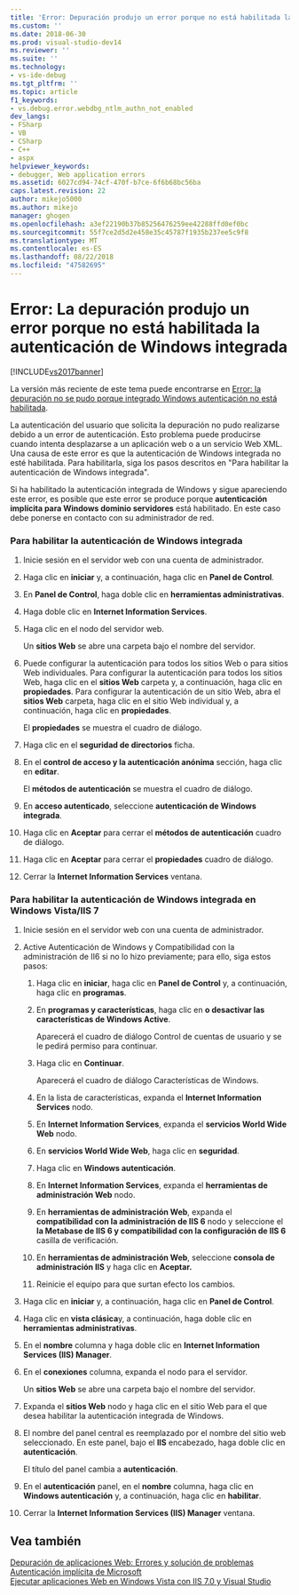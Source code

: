 ```yaml
---
title: 'Error: Depuración produjo un error porque no está habilitada la autenticación integrada de Windows | Microsoft Docs'
ms.custom: ''
ms.date: 2018-06-30
ms.prod: visual-studio-dev14
ms.reviewer: ''
ms.suite: ''
ms.technology:
- vs-ide-debug
ms.tgt_pltfrm: ''
ms.topic: article
f1_keywords:
- vs.debug.error.webdbg_ntlm_authn_not_enabled
dev_langs:
- FSharp
- VB
- CSharp
- C++
- aspx
helpviewer_keywords:
- debugger, Web application errors
ms.assetid: 6027cd94-74cf-470f-b7ce-6f6b68bc56ba
caps.latest.revision: 22
author: mikejo5000
ms.author: mikejo
manager: ghogen
ms.openlocfilehash: a3ef22190b37b85256476259ee42288ffd0ef0bc
ms.sourcegitcommit: 55f7ce2d5d2e458e35c45787f1935b237ee5c9f8
ms.translationtype: MT
ms.contentlocale: es-ES
ms.lasthandoff: 08/22/2018
ms.locfileid: "47582695"
---
```

# <a name="error-debugging-failed-because-integrated-windows-authentication-is-not-enabled"></a>Error: La depuración produjo un error porque no está habilitada la autenticación de Windows integrada
[!INCLUDE[vs2017banner](../includes/vs2017banner.md)]

La versión más reciente de este tema puede encontrarse en [Error: la depuración no se pudo porque integrado Windows autenticación no está habilitada](https://docs.microsoft.com/visualstudio/debugger/error-debugging-failed-because-integrated-windows-authentication-is-not-enabled).  
  
La autenticación del usuario que solicita la depuración no pudo realizarse debido a un error de autenticación. Esto problema puede producirse cuando intenta desplazarse a un aplicación web o a un servicio Web XML. Una causa de este error es que la autenticación de Windows integrada no esté habilitada. Para habilitarla, siga los pasos descritos en "Para habilitar la autenticación de Windows integrada".  
  
 Si ha habilitado la autenticación integrada de Windows y sigue apareciendo este error, es posible que este error se produce porque **autenticación implícita para Windows dominio servidores** está habilitado. En este caso debe ponerse en contacto con su administrador de red.  
  
### <a name="to-enable-integrated-windows-authentication"></a>Para habilitar la autenticación de Windows integrada  
  
1.  Inicie sesión en el servidor web con una cuenta de administrador.  
  
2.  Haga clic en **iniciar** y, a continuación, haga clic en **Panel de Control**.  
  
3.  En **Panel de Control**, haga doble clic en **herramientas administrativas**.  
  
4.  Haga doble clic en **Internet Information Services**.  
  
5.  Haga clic en el nodo del servidor web.  
  
     Un **sitios Web** se abre una carpeta bajo el nombre del servidor.  
  
6.  Puede configurar la autenticación para todos los sitios Web o para sitios Web individuales. Para configurar la autenticación para todos los sitios Web, haga clic en el **sitios Web** carpeta y, a continuación, haga clic en **propiedades**. Para configurar la autenticación de un sitio Web, abra el **sitios Web** carpeta, haga clic en el sitio Web individual y, a continuación, haga clic en **propiedades**.  
  
     El **propiedades** se muestra el cuadro de diálogo.  
  
7.  Haga clic en el **seguridad de directorios** ficha.  
  
8.  En el **control de acceso y la autenticación anónima** sección, haga clic en **editar**.  
  
     El **métodos de autenticación** se muestra el cuadro de diálogo.  
  
9. En **acceso autenticado**, seleccione **autenticación de Windows integrada**.  
  
10. Haga clic en **Aceptar** para cerrar el **métodos de autenticación** cuadro de diálogo.  
  
11. Haga clic en **Aceptar** para cerrar el **propiedades** cuadro de diálogo.  
  
12. Cerrar la **Internet Information Services** ventana.  
  
### <a name="to-enable-integrated-windows-authentication-in-windows-vistaiis-7"></a>Para habilitar la autenticación de Windows integrada en Windows Vista/IIS 7  
  
1.  Inicie sesión en el servidor web con una cuenta de administrador.  
  
2.  Active Autenticación de Windows y Compatibilidad con la administración de II6 si no lo hizo previamente; para ello, siga estos pasos:  
  
    1.  Haga clic en **iniciar**, haga clic en **Panel de Control** y, a continuación, haga clic en **programas**.  
  
    2.  En **programas y características**, haga clic en **o desactivar las características de Windows Active**.  
  
         Aparecerá el cuadro de diálogo Control de cuentas de usuario y se le pedirá permiso para continuar.  
  
    3.  Haga clic en **Continuar**.  
  
         Aparecerá el cuadro de diálogo Características de Windows.  
  
    4.  En la lista de características, expanda el **Internet Information Services** nodo.  
  
    5.  En **Internet Information Services**, expanda el **servicios World Wide Web** nodo.  
  
    6.  En **servicios World Wide Web**, haga clic en **seguridad**.  
  
    7.  Haga clic en **Windows autenticación**.  
  
    8.  En **Internet Information Services**, expanda el **herramientas de administración Web** nodo.  
  
    9. En **herramientas de administración Web**, expanda el **compatibilidad con la administración de IIS 6** nodo y seleccione el **la Metabase de IIS 6 y compatibilidad con la configuración de IIS 6** casilla de verificación.  
  
    10. En **herramientas de administración Web**, seleccione **consola de administración IIS** y haga clic en **Aceptar.**  
  
    11. Reinicie el equipo para que surtan efecto los cambios.  
  
3.  Haga clic en **iniciar** y, a continuación, haga clic en **Panel de Control**.  
  
4.  Haga clic en **vista clásica**y, a continuación, haga doble clic en **herramientas administrativas**.  
  
5.  En el **nombre** columna y haga doble clic en **Internet Information Services (IIS) Manager**.  
  
6.  En el **conexiones** columna, expanda el nodo para el servidor.  
  
     Un **sitios Web** se abre una carpeta bajo el nombre del servidor.  
  
7.  Expanda el **sitios Web** nodo y haga clic en el sitio Web para el que desea habilitar la autenticación integrada de Windows.  
  
8.  El nombre del panel central es reemplazado por el nombre del sitio web seleccionado. En este panel, bajo el **IIS** encabezado, haga doble clic en **autenticación**.  
  
     El título del panel cambia a **autenticación**.  
  
9. En el **autenticación** panel, en el **nombre** columna, haga clic en **Windows autenticación** y, a continuación, haga clic en **habilitar**.  
  
10. Cerrar la **Internet Information Services (IIS) Manager** ventana.  
  
## <a name="see-also"></a>Vea también  
 [Depuración de aplicaciones Web: Errores y solución de problemas](../debugger/debugging-web-applications-errors-and-troubleshooting.md)   
 [Autenticación implícita de Microsoft](http://go.microsoft.com/fwlink/?LinkId=77938)   
 [Ejecutar aplicaciones Web en Windows Vista con IIS 7.0 y Visual Studio](http://msdn.microsoft.com/library/262a82ac-dd0e-4096-86c6-fb463e88be66)



